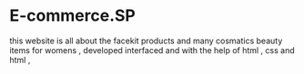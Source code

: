 # E-commerce.SP
this website is all about the facekit products and many cosmatics beauty items for womens , developed interfaced and with the help of html , css and html ,
